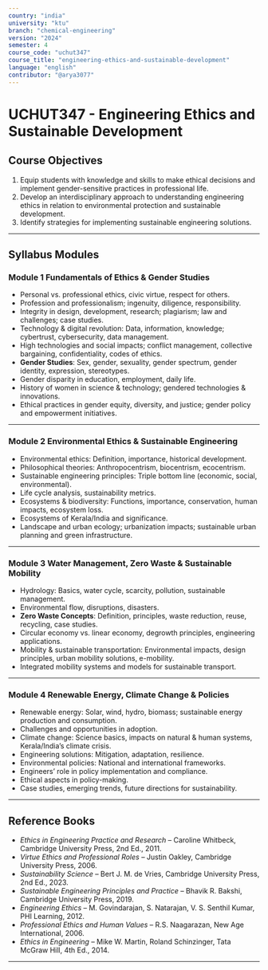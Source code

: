 ```yaml
---
country: "india"
university: "ktu"
branch: "chemical-engineering"
version: "2024"
semester: 4
course_code: "uchut347"
course_title: "engineering-ethics-and-sustainable-development"
language: "english"
contributor: "@arya3077"
---
```


# UCHUT347 - Engineering Ethics and Sustainable Development

## Course Objectives

1. Equip students with knowledge and skills to make ethical decisions and implement gender-sensitive practices in professional life.  
2. Develop an interdisciplinary approach to understanding engineering ethics in relation to environmental protection and sustainable development.  
3. Identify strategies for implementing sustainable engineering solutions.  

---

## Syllabus Modules

### Module 1 Fundamentals of Ethics & Gender Studies
- Personal vs. professional ethics, civic virtue, respect for others.  
- Profession and professionalism; ingenuity, diligence, responsibility.  
- Integrity in design, development, research; plagiarism; law and challenges; case studies.  
- Technology & digital revolution: Data, information, knowledge; cybertrust, cybersecurity, data management.  
- High technologies and social impacts; conflict management, collective bargaining, confidentiality, codes of ethics.  
- **Gender Studies**: Sex, gender, sexuality, gender spectrum, gender identity, expression, stereotypes.  
- Gender disparity in education, employment, daily life.  
- History of women in science & technology; gendered technologies & innovations.  
- Ethical practices in gender equity, diversity, and justice; gender policy and empowerment initiatives.  

---

### Module 2 Environmental Ethics & Sustainable Engineering  
- Environmental ethics: Definition, importance, historical development.  
- Philosophical theories: Anthropocentrism, biocentrism, ecocentrism.  
- Sustainable engineering principles: Triple bottom line (economic, social, environmental).  
- Life cycle analysis, sustainability metrics.  
- Ecosystems & biodiversity: Functions, importance, conservation, human impacts, ecosystem loss.  
- Ecosystems of Kerala/India and significance.  
- Landscape and urban ecology; urbanization impacts; sustainable urban planning and green infrastructure.  

---

### Module 3 Water Management, Zero Waste & Sustainable Mobility 
- Hydrology: Basics, water cycle, scarcity, pollution, sustainable management.  
- Environmental flow, disruptions, disasters.  
- **Zero Waste Concepts**: Definition, principles, waste reduction, reuse, recycling, case studies.  
- Circular economy vs. linear economy, degrowth principles, engineering applications.  
- Mobility & sustainable transportation: Environmental impacts, design principles, urban mobility solutions, e-mobility.  
- Integrated mobility systems and models for sustainable transport.  

---

### Module 4 Renewable Energy, Climate Change & Policies 
- Renewable energy: Solar, wind, hydro, biomass; sustainable energy production and consumption.  
- Challenges and opportunities in adoption.  
- Climate change: Science basics, impacts on natural & human systems, Kerala/India’s climate crisis.  
- Engineering solutions: Mitigation, adaptation, resilience.  
- Environmental policies: National and international frameworks.  
- Engineers’ role in policy implementation and compliance.  
- Ethical aspects in policy-making.  
- Case studies, emerging trends, future directions for sustainability.  

---

## Reference Books

- *Ethics in Engineering Practice and Research* – Caroline Whitbeck, Cambridge University Press, 2nd Ed., 2011.  
- *Virtue Ethics and Professional Roles* – Justin Oakley, Cambridge University Press, 2006.  
- *Sustainability Science* – Bert J. M. de Vries, Cambridge University Press, 2nd Ed., 2023.  
- *Sustainable Engineering Principles and Practice* – Bhavik R. Bakshi, Cambridge University Press, 2019.  
- *Engineering Ethics* – M. Govindarajan, S. Natarajan, V. S. Senthil Kumar, PHI Learning, 2012.  
- *Professional Ethics and Human Values* – R.S. Naagarazan, New Age International, 2006.  
- *Ethics in Engineering* – Mike W. Martin, Roland Schinzinger, Tata McGraw Hill, 4th Ed., 2014.  

---
